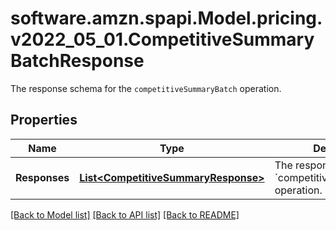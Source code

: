 # software.amzn.spapi.Model.pricing.v2022_05_01.CompetitiveSummaryBatchResponse
The response schema for the `competitiveSummaryBatch` operation.

## Properties

Name | Type | Description | Notes
------------ | ------------- | ------------- | -------------
**Responses** | [**List&lt;CompetitiveSummaryResponse&gt;**](CompetitiveSummaryResponse.md) | The response list for the &#x60;competitiveSummaryBatch&#x60; operation. | 

[[Back to Model list]](../README.md#documentation-for-models) [[Back to API list]](../README.md#documentation-for-api-endpoints) [[Back to README]](../README.md)

